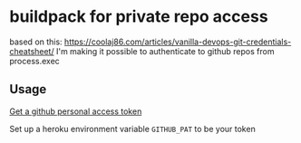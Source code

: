 # buildpack for private repo access

based on this: <https://coolaj86.com/articles/vanilla-devops-git-credentials-cheatsheet/>
I'm making it possible to authenticate to github repos from process.exec

## Usage

[Get a github personal access token](https://docs.github.com/en/github/authenticating-to-github/creating-a-personal-access-token)

Set up a heroku environment variable
`GITHUB_PAT` to be your token
